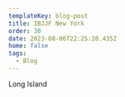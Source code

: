 ```yaml
---
templateKey: blog-post
title: IBJJF New York
order: 30
date: 2023-08-06T22:25:28.435Z
home: false
tags:
  - Blog
---
```

L﻿ong Island 